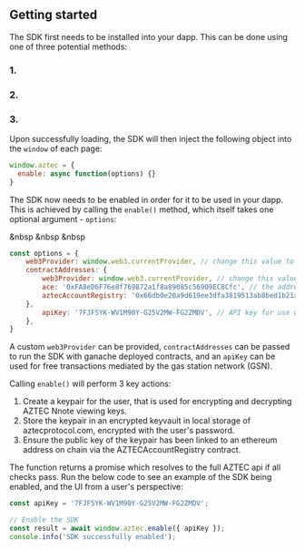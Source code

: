 ## Getting started
The SDK first needs to be installed into your dapp. This can be done using one of three potential methods:

### 1. 

### 2.

### 3.


Upon successfully loading, the SDK will then inject the following object into the `window` of each page:

```js
window.aztec = {
  enable: async function(options) {}
}
```

The SDK now needs to be enabled in order for it to be used in your dapp. This is achieved by calling the `enable()` method, which itself takes one optional argument - `options`:

&nbsp 
&nbsp 
&nbsp 

```js
const options = {
    web3Provider: window.web3.currentProvider, // change this value to use a different web3 provider
    contractAddresses: {
        web3Provider: window.web3.currentProvider, // change this value to use a different web3 provider
        ace: '0xFA8eD6F76e8f769872a1f8a89085c56909EC8Cfc', // the address of the ace contract on the local network
        aztecAccountRegistry: '0x66db0e20a9d619ee3dfa3819513ab8bed1b21a87' // the address of the aztec account registry contract on the local network.    
    },
        apiKey: '7FJF5YK-WV1M90Y-G25V2MW-FG2ZMDV', // API key for use with GSN for free txs.
    },
}
```

A custom `web3Provider` can be provided, `contractAddresses` can be passed to run the SDK with ganache deployed contracts, and an `apiKey` can be used for free transactions mediated by the gas station network (GSN).

Calling `enable()` will perform 3 key actions:

1. Create a keypair for the user, that is used for encrypting and decrypting AZTEC Nnote viewing keys.
2. Store the keypair in an encrypted keyvault in local storage of aztecprotocol.com, encrypted with the user's password.
3. Ensure the public key of the keypair has been linked to an ethereum address on chain via the AZTECAccountRegistry contract.

The function returns a promise which resolves to the full AZTEC api if all checks pass. Run the below code to see an example of the SDK being enabled, and the UI from a user's perspective:

```js
const apiKey = '7FJF5YK-WV1M90Y-G25V2MW-FG2ZMDV';

// Enable the SDK
const result = await window.aztec.enable({ apiKey });
console.info('SDK successfully enabled');
```
